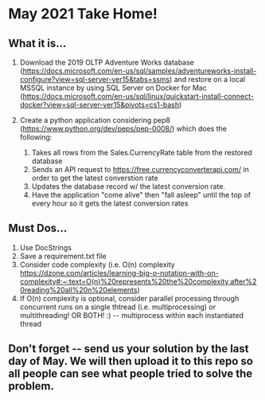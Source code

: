 # May 2021 Take Home!

## What it is...

1. Download the 2019 OLTP Adventure Works database (https://docs.microsoft.com/en-us/sql/samples/adventureworks-install-configure?view=sql-server-ver15&tabs=ssms) and restore on a local MSSQL instance by using SQL Server on Docker for Mac (https://docs.microsoft.com/en-us/sql/linux/quickstart-install-connect-docker?view=sql-server-ver15&pivots=cs1-bash)

2. Create a python application considering pep8 (https://www.python.org/dev/peps/pep-0008/) which does the following:
   1. Takes all rows from the Sales.CurrencyRate table from the restored database
   2. Sends an API request to https://free.currencyconverterapi.com/ in order to get the latest converstion rate
   3. Updates the database record w/ the latest conversion rate.
   4. Have the application "come alive" then "fall asleep" until the top of every hour so it gets the latest conversion rates

## Must Dos...

1. Use DocStrings
2. Save a requirement.txt file
3. Consider code complexity (i.e. O(n) complexity https://dzone.com/articles/learning-big-o-notation-with-on-complexity#:~:text=O(n)%20represents%20the%20complexity,after%20reading%20all%20n%20elements)
4. If O(n) complexity is optional, consider parallel processing through concurrent runs on a single thtread (i.e. multiprocessing) or multithreading! OR BOTH! :) -- multiprocess within each instantiated thread

## Don't forget -- send us your solution by the last day of May. We will then upload it to this repo so all people can see what people tried to solve the problem.
